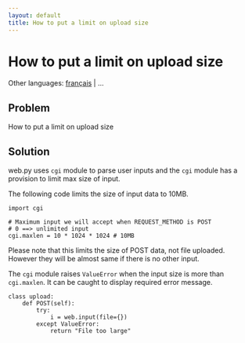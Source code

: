 ```yaml
---
layout: default
title: How to put a limit on upload size
---
```


# How to put a limit on upload size

Other languages: [français](/../cookbook/limiting_upload_size/fr) | ...

## Problem

How to put a limit on upload size

## Solution

web.py uses `cgi` module to parse user inputs and the `cgi` module has a provision to limit max size of input.

The following code limits the size of input data to 10MB.

    import cgi

    # Maximum input we will accept when REQUEST_METHOD is POST
    # 0 ==> unlimited input
    cgi.maxlen = 10 * 1024 * 1024 # 10MB

Please note that this limits the size of POST data, not file uploaded. However they will be almost same if there is no other input.

The `cgi` module raises `ValueError` when the input size is more than `cgi.maxlen`. It can be caught to display required error message.

    class upload:
        def POST(self):
            try:
                i = web.input(file={})
            except ValueError:
                return "File too large"